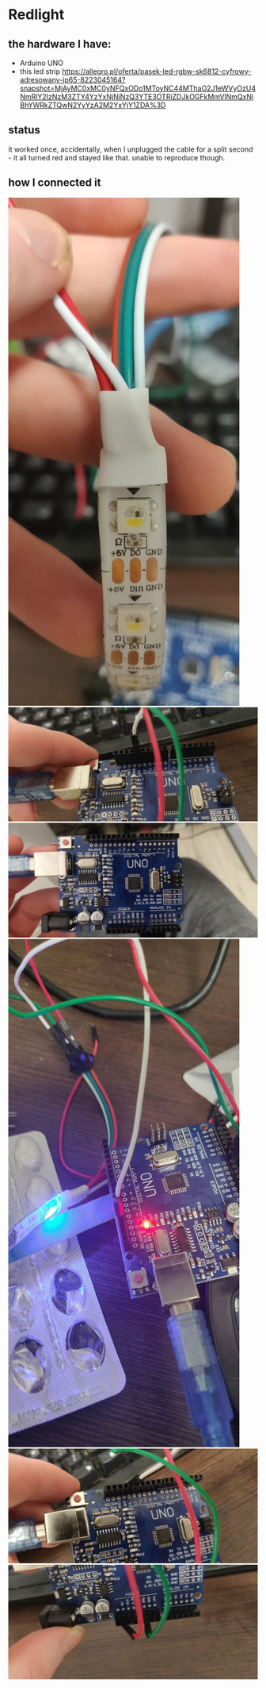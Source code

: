 # Redlight
## the hardware I have:
 - Arduino UNO
 - this led strip
 https://allegro.pl/oferta/pasek-led-rgbw-sk6812-cyfrowy-adresowany-ip65-8223045164?snapshot=MjAyMC0xMC0yNFQxODo1MToyNC44MThaO2J1eWVyOzU4NmRlY2IzNzM3ZTY4YzYxNjNiNzQ3YTE3OTRiZDJkOGFkMmVlNmQxNjBhYWRkZTQwN2YyYzA2M2YxYjY1ZDA%3D

## status
it worked once, accidentally, when I unplugged the cable for a split second - it all turned red and stayed like that. unable to reproduce though.

## how I connected it
![Screenshot](connections-pictures/126171379_794667451328686_7085002685241913765_n.jpg)
![Screenshot](connections-pictures/126171379_3960657537279155_1566488165659827298_n.jpg)
![Screenshot](connections-pictures/126178291_1319182541751661_3035677801288305387_n.jpg)
![Screenshot](connections-pictures/126178781_2473643912938620_78078549767583124_n.jpg)
![Screenshot](connections-pictures/126182156_4740552179349192_8429545321265910312_n.jpg)
![Screenshot](connections-pictures/126199046_167872901648681_28827769055462286_n.jpg)
